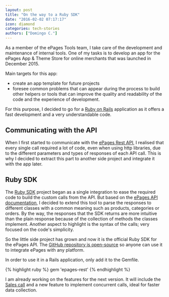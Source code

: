 ```yaml
---
layout: post
title: "On the way to a Ruby SDK"
date: "2016-02-02 07:17:17"
icon: diamond
categories: tech-stories
authors: ["Domingo C."]
---
```


As a member of the ePages Tools team, I take care of the development and maintenance of internal tools.
One of my tasks is to develop an app for the ePages App & Theme Store for online merchants that was launched in December 2015.

Main targets for this app:

* create an app template for future projects
* foresee common problems that can appear during the process to build other helpers or tools that can improve the quality and readability of the code and the experience of development.

For this purpose, I decided to go for a [Ruby on Rails](http://rubyonrails.org/) application as it offers a fast development and a very understandable code.

## Communicating with the API

When I first started to communicate with the [ePages Rest API](https://developer.epages.com/), I realised that every single call required a lot of code, even when using http libraries, due to the different parameters and types of responses of each API call.
This is why I decided to extract this part to another side project and integrate it with the app later.

## Ruby SDK

The [Ruby SDK](page:apps-ruby-gem) project began as a single integration to ease the required code to build the custom calls from the API.
But based on the [ePages API documentation](https://developer.epages.com/apps/index.html), I decided to extend this tool to parse the responses to different classes with a common meaning such as products, categories or orders.
By the way, the responses that the SDK returns are more intuitive than the plain response because of the collection of methods the classes implement.
Another aspect to highlight is the syntax of the calls; very focused on the code's simplicity.

So the little side project has grown and now it is the official Ruby SDK for the ePages API.
The [GitHub repository is open-source](https://github.com/ePages-de/epages-rest-ruby) so anyone can use it to integrate ePages with any platform.

In order to use it in a Rails application, only add it to the Gemfile.

{% highlight ruby %}
gem 'epages-rest'
{% endhighlight %}

I am already working on the features for the next version.
It will include the [Sales call](https://developer.epages.com/apps/api-reference/get-shops-shopid-sales.html) and a new feature to implement concurrent calls, ideal for faster data collection.
